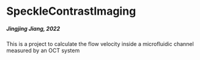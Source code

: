 # SpeckleContrastImaging
##### Jingjing Jiang, 2022

This is a project to calculate the flow velocity inside a microfluidic channel measured by an OCT system 
